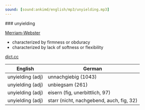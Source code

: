 ```yaml
---
sound: [sound:ankimd/english/mp3/unyielding.mp3]
---
```


\### unyielding

[Merriam-Webster](https://www.merriam-webster.com/dictionary/unyielding)

- characterized by firmness or obduracy
- characterized by lack of softness or flexibility

[dict.cc](https://www.dict.cc/unyielding)

| English        | German       |
| -------------- | ------------ |
| unyielding (adj) | unnachgiebig (1043) |
| unyielding (adj) | unbiegsam (261) |
| unyielding (adj) | eisern (fig, unerbittlich, 97) |
| unyielding (adj) | starr (nicht, nachgebend, auch, fig, 32) |
